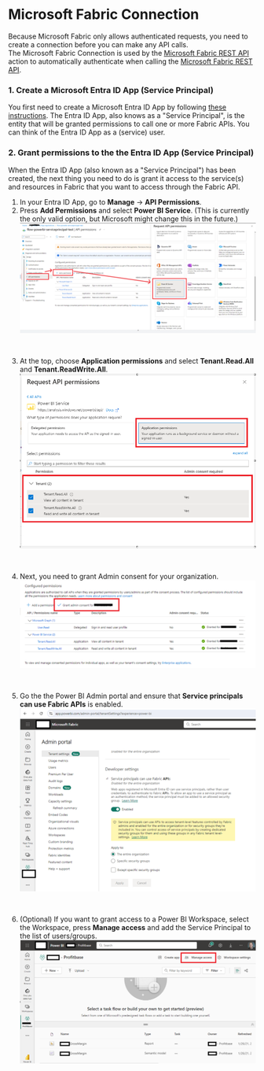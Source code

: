 # Microsoft Fabric Connection

Because Microsoft Fabric only allows authenticated requests, you need to create a connection before you can make any API calls.  
The Microsoft Fabric Connection is used by the [Microsoft Fabric REST API](./rest-api-request.md) action to automatically authenticate when calling the [Microsoft Fabric REST API](https://learn.microsoft.com/en-us/rest/api/fabric/articles/).


### 1. Create a Microsoft Entra ID App (Service Principal)  
You first need to create a Microsoft Entra ID App by following [these instructions](https://learn.microsoft.com/en-us/rest/api/fabric/articles/get-started/create-entra-app). The Entra ID App, also knows as a "Service Principal", is the entity that will be granted permissions to call one or more Fabric APIs. You can think of the Entra ID App as a (service) user.  

### 2. Grant permissions to the the Entra ID App (Service Principal)
When the Entra ID App (also known as a "Service Principal") has been created, the next thing you need to do is grant it access to the service(s) and resources in Fabric that you want to access through the Fabric API.  

1. In your Entra ID App, go to **Manage** -> **API Permissions**.  
2. Press **Add Permissions** and select **Power BI Service**. (This is currently the only valid option, but Microsoft might change this in the future.)
![img](/images/flow/microsoft-fabric-connection-sp-api-permissions.png)  
<br/>  
  
3. At the top, choose **Application permissions** and select **Tenant.Read.All** and **Tenant.ReadWrite.All**. 
![img](/images/flow/microsoft-fabric-connection-sp-app-permissions.png)  
<br/>  
  
4. Next, you need to grant Admin consent for your organization.  
![img](/images/flow/microsoft-fabric-connection-sp-admin-consent.png)  
<br/>  
  
5. Go the the Power BI Admin portal and ensure that **Service principals can use Fabric APIs** is enabled.  
![img](/images/flow/microsoft-fabric-connection-sp-powerbi-api.png)  
<br/>  

6. (Optional) If you want to grant access to a Power BI Workspace, select the Workspace, press **Manage access** and add the Service Principal to the list of users/groups.  
![img](/images/flow/microsoft-fabric-connection-sp-powerbi-workspace-access.png)  